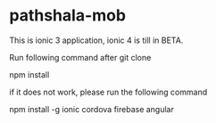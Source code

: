# pathshala-mob

This is ionic 3 application, ionic 4 is till in BETA.

Run following command after  git clone

npm install

if it does not work, please run the following command

npm install -g ionic cordova firebase angular
